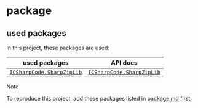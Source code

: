 # package
## used packages
In this project, these packages are used:

| used packages | API docs |
| --- | --- |
|[`ICSharpCode.SharpZipLib`](https://github.com/icsharpcode/SharpZipLib) | [`ICSharpCode.SharpZipLib`](https://icsharpcode.github.io/SharpZipLib/help/api/index.html)

> [!NOTE]
> To reproduce this project, add these packages listed in [package.md](https://github.com/40843245/CSharp-Project/blob/main/File%20Handler/GZipHandler/package.md) first.
